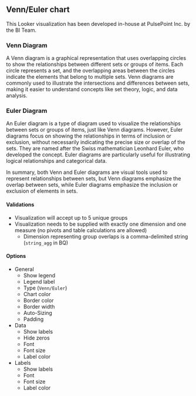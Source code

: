 ## Venn/Euler chart

This Looker visualization has been developed in-house at PulsePoint Inc. by the BI Team.

### Venn Diagram

A Venn diagram is a graphical representation that uses overlapping circles to show the relationships between different sets or groups of items. Each circle represents a set, and the overlapping areas between the circles indicate the elements that belong to multiple sets. Venn diagrams are commonly used to illustrate the intersections and differences between sets, making it easier to understand concepts like set theory, logic, and data analysis.

### Euler Diagram

An Euler diagram is a type of diagram used to visualize the relationships between sets or groups of items, just like Venn diagrams. However, Euler diagrams focus on showing the relationships in terms of inclusion or exclusion, without necessarily indicating the precise size or overlap of the sets. They are named after the Swiss mathematician Leonhard Euler, who developed the concept. Euler diagrams are particularly useful for illustrating logical relationships and categorical data.


In summary, both Venn and Euler diagrams are visual tools used to represent relationships between sets, but Venn diagrams emphasize the overlap between sets, while Euler diagrams emphasize the inclusion or exclusion of elements in sets.

#### Validations

* Visualization will accept up to 5 unique groups
* Visualization needs to be supplied with exactly one dimension and one measure (no pivots and table calculations are allowed)
    * Dimension representing group overlaps is a comma-delimited string (`string_agg` in BQ)

#### Options

* General
    * Show legend
    * Legend label
    * Type (`Venn/Euler`)
    * Chart color
    * Border color
    * Border width
    * Auto-Sizing
    * Padding
* Data
    * Show labels
    * Hide zeros
    * Font
    * Font size
    * Label color
* Labels
    * Show labels
    * Font
    * Font size
    * Label color
